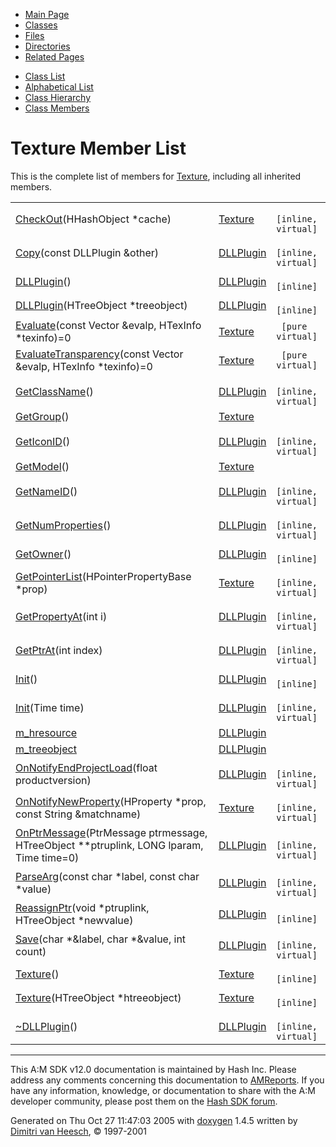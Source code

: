 <div class="tabs">

- [Main Page](index.md)
- <span id="current">[Classes](annotated.md)</span>
- [Files](files.md)
- [Directories](dirs.md)
- [Related Pages](pages.md)

</div>

<div class="tabs">

- [Class List](annotated.md)
- [Alphabetical List](classes.md)
- [Class Hierarchy](hierarchy.md)
- [Class Members](functions.md)

</div>

# Texture Member List

This is the complete list of members for <a href="classTexture.md" class="el">Texture</a>, including all inherited members.

|  |  |  |
|----|----|----|
| <a href="classTexture.md#955a21a0f29558a7d9cee38902b4182d" class="el">CheckOut</a>(HHashObject \*cache) | <a href="classTexture.md" class="el">Texture</a> | ` [inline, virtual]` |
| <a href="classDLLPlugin.md#15cf01877da7e4c74c262bd2f93db934" class="el">Copy</a>(const DLLPlugin &other) | <a href="classDLLPlugin.md" class="el">DLLPlugin</a> | ` [inline, virtual]` |
| <a href="classDLLPlugin.md#c4c3b643593ffd04799c247889aeeaa5" class="el">DLLPlugin</a>() | <a href="classDLLPlugin.md" class="el">DLLPlugin</a> | ` [inline]` |
| <a href="classDLLPlugin.md#f0e90a77fb25e2cad7dc99af718caa0a" class="el">DLLPlugin</a>(HTreeObject \*treeobject) | <a href="classDLLPlugin.md" class="el">DLLPlugin</a> | ` [inline]` |
| <a href="classTexture.md#d184cb8013a0047c62951e5889b14cac" class="el">Evaluate</a>(const Vector &evalp, HTexInfo \*texinfo)=0 | <a href="classTexture.md" class="el">Texture</a> | ` [pure virtual]` |
| <a href="classTexture.md#f20fde302c72ec98fec2db094ae975e1" class="el">EvaluateTransparency</a>(const Vector &evalp, HTexInfo \*texinfo)=0 | <a href="classTexture.md" class="el">Texture</a> | ` [pure virtual]` |
| <a href="classDLLPlugin.md#faa943acf7066d63ea9ac4e11ff85d67" class="el">GetClassName</a>() | <a href="classDLLPlugin.md" class="el">DLLPlugin</a> | ` [inline, virtual]` |
| <a href="classTexture.md#de8f964adca8147ca8c157c34aea6f7e" class="el">GetGroup</a>() | <a href="classTexture.md" class="el">Texture</a> |  |
| <a href="classDLLPlugin.md#6e2cb2131a42b53ee9686db143d92532" class="el">GetIconID</a>() | <a href="classDLLPlugin.md" class="el">DLLPlugin</a> | ` [inline, virtual]` |
| <a href="classTexture.md#e46fe26b37492b1d67d204ff30c6d1cf" class="el">GetModel</a>() | <a href="classTexture.md" class="el">Texture</a> |  |
| <a href="classDLLPlugin.md#53f5bbacfebc29c12c9900ce8ca09827" class="el">GetNameID</a>() | <a href="classDLLPlugin.md" class="el">DLLPlugin</a> | ` [inline, virtual]` |
| <a href="classDLLPlugin.md#68cef93ef1d645582bbfe362c654eedd" class="el">GetNumProperties</a>() | <a href="classDLLPlugin.md" class="el">DLLPlugin</a> | ` [inline, virtual]` |
| <a href="classDLLPlugin.md#3ba36241b4d77d9ed655a45db06da58f" class="el">GetOwner</a>() | <a href="classDLLPlugin.md" class="el">DLLPlugin</a> | ` [inline]` |
| <a href="classTexture.md#8ed0074dba65c5d4cb56434b6f63f890" class="el">GetPointerList</a>(HPointerPropertyBase \*prop) | <a href="classTexture.md" class="el">Texture</a> | ` [inline, virtual]` |
| <a href="classDLLPlugin.md#bb221cb3dea0d7da15bab04f12e0af7a" class="el">GetPropertyAt</a>(int i) | <a href="classDLLPlugin.md" class="el">DLLPlugin</a> | ` [inline, virtual]` |
| <a href="classDLLPlugin.md#0bb0af24d1de05b3362b600b7aca58a7" class="el">GetPtrAt</a>(int index) | <a href="classDLLPlugin.md" class="el">DLLPlugin</a> | ` [inline, virtual]` |
| <a href="classDLLPlugin.md#99712cfce3529b5479ca47ea92742879" class="el">Init</a>() | <a href="classDLLPlugin.md" class="el">DLLPlugin</a> | ` [inline]` |
| <a href="classDLLPlugin.md#d95600d5402a0637aac3c6741ad7c0cb" class="el">Init</a>(Time time) | <a href="classDLLPlugin.md" class="el">DLLPlugin</a> | ` [inline, virtual]` |
| <a href="classDLLPlugin.md#636e970e82fa4a8dbbf22b759c78b235" class="el">m_hresource</a> | <a href="classDLLPlugin.md" class="el">DLLPlugin</a> |  |
| <a href="classDLLPlugin.md#60eb10b42a32155c20e29b186a75fd14" class="el">m_treeobject</a> | <a href="classDLLPlugin.md" class="el">DLLPlugin</a> |  |
| <a href="classDLLPlugin.md#57d3749c1756078f9ed1b4f3942141f7" class="el">OnNotifyEndProjectLoad</a>(float productversion) | <a href="classDLLPlugin.md" class="el">DLLPlugin</a> | ` [inline, virtual]` |
| <a href="classTexture.md#0d1cbd915a53fe344d1e8e6995431dab" class="el">OnNotifyNewProperty</a>(HProperty \*prop, const String &matchname) | <a href="classTexture.md" class="el">Texture</a> | ` [inline, virtual]` |
| <a href="classDLLPlugin.md#a4ccb53d5129585318973cb0c14b7a4f" class="el">OnPtrMessage</a>(PtrMessage ptrmessage, HTreeObject \*\*ptruplink, LONG lparam, Time time=0) | <a href="classDLLPlugin.md" class="el">DLLPlugin</a> | ` [inline, virtual]` |
| <a href="classDLLPlugin.md#a9daf3263af811a5aef6fda8f5533075" class="el">ParseArg</a>(const char \*label, const char \*value) | <a href="classDLLPlugin.md" class="el">DLLPlugin</a> | ` [inline, virtual]` |
| <a href="classDLLPlugin.md#4b29014666e184078e964ff750bdbdb2" class="el">ReassignPtr</a>(void \*ptruplink, HTreeObject \*newvalue) | <a href="classDLLPlugin.md" class="el">DLLPlugin</a> | ` [inline]` |
| <a href="classDLLPlugin.md#1d8d03ad8d186f5d578439342a6f9b41" class="el">Save</a>(char \*&label, char \*&value, int count) | <a href="classDLLPlugin.md" class="el">DLLPlugin</a> | ` [inline, virtual]` |
| <a href="classTexture.md#32cd4cb5ed204a076cb7f3e52ba32efc" class="el">Texture</a>() | <a href="classTexture.md" class="el">Texture</a> | ` [inline]` |
| <a href="classTexture.md#90700509771ec23b2138028847f67691" class="el">Texture</a>(HTreeObject \*htreeobject) | <a href="classTexture.md" class="el">Texture</a> | ` [inline]` |
| <a href="classDLLPlugin.md#c5d1960463d887d6a763c22f2adbcc34" class="el">~DLLPlugin</a>() | <a href="classDLLPlugin.md" class="el">DLLPlugin</a> | ` [inline, virtual]` |

------------------------------------------------------------------------

<span class="small">This A:M SDK v12.0 documentation is maintained by Hash Inc. Please address any comments concerning this documentation to [AMReports](http://www.hash.com/reports). If you have any information, knowledge, or documentation to share with the A:M developer community, please post them on the [Hash SDK forum](http://www.hash.com/forums/index.php?showforum=11).</span>

Generated on Thu Oct 27 11:47:03 2005 with [<span class="image placeholder" original-image-src="doxygen.png" original-image-title="" height="45" width="100" align="middle" border="0">doxygen</span>](http://www.doxygen.org/index.html) 1.4.5 written by [Dimitri van Heesch](mailto:dimitri@stack.nl), © 1997-2001
